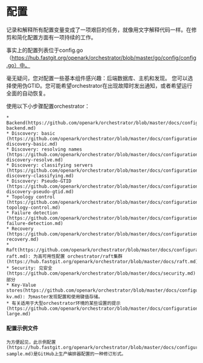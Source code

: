 # 配置

记录和解释所有配置变量变成了一项艰巨的任务，就像用文字解释代码一样。在修剪和简化配置方面有一项持续的工作。

事实上的配置列表位于config.go（https://hub.fastgit.org/openark/orchestrator/blob/master/go/config/config.go）中。

毫无疑问，您对配置一些基本组件感兴趣：后端数据库、主机和发现。
您可以选择使用伪GTID。您可能希望orchestrator在出现故障时发出通知，或者希望运行全面的自动恢复。

使用以下小步骤配置orchestrator：

    * Backend(https://github.com/openark/orchestrator/blob/master/docs/configuration-backend.md)
    * Discovery: basic (https://github.com/openark/orchestrator/blob/master/docs/configuration-discovery-basic.md)
    * Discovery: resolving names (https://github.com/openark/orchestrator/blob/master/docs/configuration-discovery-resolve.md)
    * Discovery: classifying servers (https://github.com/openark/orchestrator/blob/master/docs/configuration-discovery-classifying.md)
    * Discovery: Pseudo-GTID (https://github.com/openark/orchestrator/blob/master/docs/configuration-discovery-pseudo-gtid.md)
    * Topology control (https://github.com/openark/orchestrator/blob/master/docs/configuration-topology-control.md)
    * Failure detection (https://github.com/openark/orchestrator/blob/master/docs/configuration-failure-detection.md)
    * Recovery (https://github.com/openark/orchestrator/blob/master/docs/configuration-recovery.md)
    * Raft(https://github.com/openark/orchestrator/blob/master/docs/configuration-raft.md): 为高可用性配置 orchestrator/raft集群 (https://hub.fastgit.org/openark/orchestrator/blob/master/docs/raft.md)
    * Security: 见安全(https://github.com/openark/orchestrator/blob/master/docs/security.md)部分
    * Key-Value stores(https://github.com/openark/orchestrator/blob/master/docs/configuration-kv.md): 为master发现配置和使用键值存储。
    * 有关适用于大型orchestrator环境的某些设置的提示(https://github.com/openark/orchestrator/blob/master/docs/configuration-large.md)

#### 配置示例文件

    为方便起见，此示例配置(https://hub.fastgit.org/openark/orchestrator/blob/master/docs/configuration-sample.md)是GitHub上生产编排器配置的一种修订形式。

